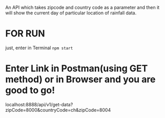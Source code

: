 An API which takes zipcode and country code as a parameter and then it will show the current day of particular location of rainfall data. 

# FOR RUN
just, enter in Terminal `npm start`

# Enter Link in Postman(using GET method) or in Browser and you are good to go!
localhost:8888/api/v1/get-data?zipCode=8000&countryCode=ch&zipCode=8004
